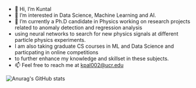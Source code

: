 - 👋 Hi, I’m Kuntal
- 👀 I’m interested in Data Science, Machine Learning and AI.
- 🌱 I’m currently a Ph.D candidate in Physics working on research projects related to anomaly detection and regression analysis 
- using neural networks to search for new physics signals at different particle physics experiments.
- I am also taking graduate CS courses in ML and Data Science and particpating in online competitions 
- to further enhance my knowledge and skillset in these subjects.
- 📫 Feel free to reach me at kpal002@ucr.edu

<!---
kpal002/kpal002 is a ✨ special ✨ repository because its `README.md` (this file) appears on your GitHub profile.
You can click the Preview link to take a look at your changes.
--->
![Anurag's GitHub stats](https://github-readme-stats.vercel.app/api?username=kpal002&show_icons=true&theme=dark)
